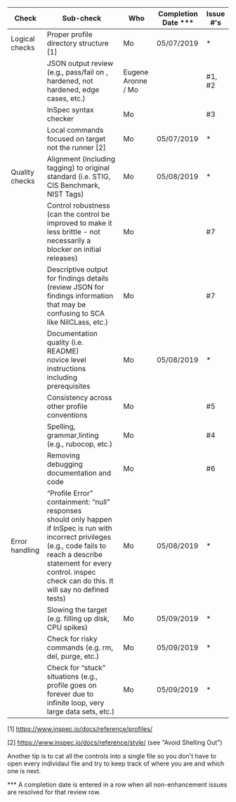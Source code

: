 | Check          | Sub-check                                                                         | Who | Completion Date *** | Issue #'s |
|----------------|-----------------------------------------------------------------------------------|-----|-----------------|-----------|
|Logical checks| Proper profile directory structure	[1]						|Mo|05/07/2019|*|
| |JSON output review (e.g., pass/fail on ,<br>hardened, not hardened, edge cases, etc.)|Eugene Aronne / Mo| |#1, #2|
| |InSpec syntax checker|Mo| |#3|
| |Local commands focused on target not the runner [2]|Mo|05/07/2019|*|
|Quality checks|Alignment (including tagging) to original<br> standard (i.e. STIG, CIS Benchmark, NIST Tags)|Mo|05/08/2019|*|
| |Control robustness (can the control be improved to make it less brittle - not necessarily a blocker on initial releases)|Mo| |#7|
| |Descriptive output for findings details (review JSON for findings information that may be confusing to SCA like NilCLass, etc.)|Mo| |#7|
| |Documentation quality (i.e. README)<br> novice level instructions including prerequisites|Mo|05/08/2019|*|
| |Consistency across other profile conventions |Mo| |#5|
| |Spelling, grammar,linting (e.g., rubocop, etc.)|Mo| |#4|
| |Removing debugging documentation and code|Mo| |#6|
| Error handling |“Profile Error” containment: “null” responses <br>should only happen if InSpec is run with incorrect privileges (e.g., code fails to reach a describe statement for every control. inspec check can do this. It will say no defined tests)|Mo|05/08/2019|*|
| |Slowing the target (e.g. filling up disk, CPU spikes)|Mo|05/09/2019|*|
| |Check for risky commands (e.g. rm, del, purge, etc.)|Mo|05/09/2019|*|
| |Check for “stuck” situations (e.g., profile goes on forever due to infinite loop, very large data sets, etc.)|Mo|05/09/2019|*|


[1] https://www.inspec.io/docs/reference/profiles/

[2] https://www.inspec.io/docs/reference/style/ (see "Avoid Shelling Out")

Another tip is to cat all the controls into a single file so you don't have to open every individaul file and try to keep track of where you are and which one is next.

*** A completion date is entered in a row when all non-enhancement issues are resolved for that review row.
